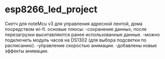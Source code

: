 # esp8266_led_project
Скетч для noteMcu v3 для управления адресной лентой, дома посредством wi-fi.
основые плюсы:
-сохранение данных, после перезагрузки выситавляются ранее использованные данные.
-можно подключить модуль часов на DS1302 (для выбора подсветки по расписанию).
-управление скоростью анимации.
-добавлены новые эффекты анимации.
